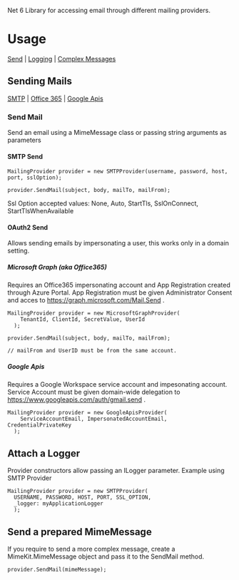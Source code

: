 Net 6 Library for accessing email through different mailing providers.

# Usage
[Send](#sending-mails) | [Logging](#attach-a-logger) | [Complex Messages](#send-a-prepared-mimemessage)


## Sending Mails
[SMTP](#smtp-send) | [Office 365](#oauth2-send) | [Google Apis](#google-apis)

### Send Mail
Send an email using a MimeMessage class or passing string arguments as parameters

#### SMTP Send
```
MailingProvider provider = new SMTPProvider(username, password, host, port, sslOption);
  
provider.SendMail(subject, body, mailTo, mailFrom);
```
Ssl Option accepted values: None, Auto, StartTls, SslOnConnect, StartTlsWhenAvailable

#### OAuth2 Send
Allows sending emails by impersonating a user, this works only in a domain setting.


##### Microsoft Graph (aka Office365)
Requires an Office365 impersonating account and App Registration created through Azure Portal.
App Registration must be given Administrator Consent and acces to https://graph.microsoft.com/Mail.Send .
```
MailingProvider provider = new MicrosoftGraphProvider(
    TenantId, ClientId, SecretValue, UserId
  );
  
provider.SendMail(subject, body, mailTo, mailFrom);

// mailFrom and UserID must be from the same account.
```

##### Google Apis
Requires a Google Workspace service account and impesonating account.
Service Account must be given domain-wide delegation to https://www.googleapis.com/auth/gmail.send .
```
MailingProvider provider = new GoogleApisProvider(
    ServiceAccountEmail, ImpersonatedAccountEmail, CredentialPrivateKey
  );
```


## Attach a Logger
Provider constructors allow passing an ILogger parameter. Example using SMTP Provider
```
MailingProvider provider = new SMTPProvider(
  USERNAME, PASSWORD, HOST, PORT, SSL_OPTION,
  _logger: myApplicationLogger
  );
```


## Send a prepared MimeMessage
If you require to send a more complex message, create a MimeKit.MimeMessage object and pass it to the SendMail method.
```
provider.SendMail(mimeMessage);
```
